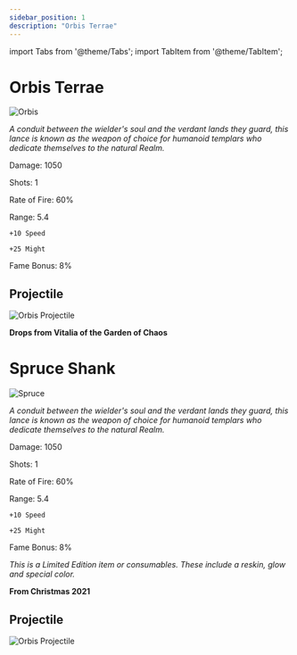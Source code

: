```yaml
---
sidebar_position: 1
description: "Orbis Terrae"
---
```


import Tabs from '@theme/Tabs';
import TabItem from '@theme/TabItem';

<Tabs>
  <TabItem value="Orbis Terrae" label="Orbis Terrae" default>

# Orbis Terrae

![Orbis](https://vwiki.valorserver.com/api/item/picture/orbis%20terrae)

<i>A conduit between the wielder's soul and the verdant lands they guard, this lance is known as the weapon of choice for humanoid templars who dedicate themselves to the natural Realm.</i>

Damage: 1050

Shots: 1

Rate of Fire: 60%

Range: 5.4

    +10 Speed

    +25 Might

Fame Bonus: 8%

## Projectile

![Orbis Projectile](https://cdn.discordapp.com/attachments/1160376179996496013/1170947875530887299/orbisterrae.gif?ex=65924430&is=657fcf30&hm=c3ad36140a9ca480aed889b2023c068999b8b41f47f47a476f6e78bdaf5fca6b&)

**Drops from Vitalia of the Garden of Chaos**

  </TabItem>
  <TabItem value="Spruce Shank" label="Spruce Shank">

# Spruce Shank

![Spruce](https://vwiki.valorserver.com/api/item/picture/spruce%20shank)

<i>A conduit between the wielder's soul and the verdant lands they guard, this lance is known as the weapon of choice for humanoid templars who dedicate themselves to the natural Realm.</i>

Damage: 1050

Shots: 1

Rate of Fire: 60%

Range: 5.4

    +10 Speed

    +25 Might

Fame Bonus: 8%

*This is a Limited Edition item or consumables. These include a reskin, glow and special color.*

**From Christmas 2021**

## Projectile

![Orbis Projectile](https://cdn.discordapp.com/attachments/1160376179996496013/1170947875530887299/orbisterrae.gif?ex=65924430&is=657fcf30&hm=c3ad36140a9ca480aed889b2023c068999b8b41f47f47a476f6e78bdaf5fca6b&)

 </TabItem>
</Tabs>
